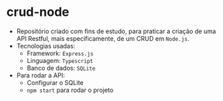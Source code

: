 # crud-node
- Repositório criado com fins de estudo, para praticar a criação de uma API Restful, mais especificamente, de um CRUD em `Node.js`.
- Tecnologias usadas:
    - Framework: `Express.js`
    - Linguagem: `Typescript`
    - Banco de dados: `SQLite`
- Para rodar a API:
    - Configurar o SQLite
    - `npm start` para rodar o projeto